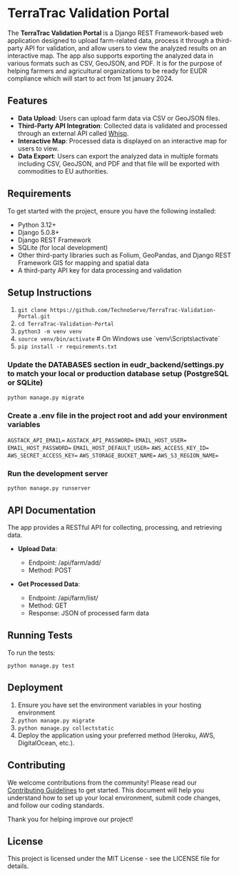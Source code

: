 # TerraTrac Validation Portal

The **TerraTrac Validation Portal** is a Django REST Framework-based web application designed to upload farm-related data, process it through a third-party API for validation, and allow users to view the analyzed results on an interactive map. The app also supports exporting the analyzed data in various formats such as CSV, GeoJSON, and PDF. It is for the purpose of helping farmers and agricultural organizations to be ready for EUDR compliance which will start to act from 1st january 2024.

## Features

- **Data Upload**: Users can upload farm data via CSV or GeoJSON files.
- **Third-Party API Integration**: Collected data is validated and processed through an external API called [Whisp](https://whisp.openforis.org/documentation).
- **Interactive Map**: Processed data is displayed on an interactive map for users to view.
- **Data Export**: Users can export the analyzed data in multiple formats including CSV, GeoJSON, and PDF and that file will be exported with commodities to EU authorities.

## Requirements

To get started with the project, ensure you have the following installed:

- Python 3.12+
- Django 5.0.8+
- Django REST Framework
- SQLite (for local development)
- Other third-party libraries such as Folium, GeoPandas, and Django REST Framework GIS for mapping and spatial data
- A third-party API key for data processing and validation

## Setup Instructions

1. `git clone https://github.com/TechnoServe/TerraTrac-Validation-Portal.git`
2. `cd TerraTrac-Validation-Portal`
3. `python3 -m venv venv`
4. `source venv/bin/activate` # On Windows use \`venv\\Scripts\\activate\`
5. `pip install -r requirements.txt`

### Update the DATABASES section in eudr_backend/settings.py to match your local or production database setup (PostgreSQL or SQLite)

   `python manage.py migrate`

### Create a .env file in the project root and add your environment variables

   `AGSTACK_API_EMAIL=`
   `AGSTACK_API_PASSWORD=`
   `EMAIL_HOST_USER=`
   `EMAIL_HOST_PASSWORD=`
   `EMAIL_HOST_DEFAULT_USER=`
   `AWS_ACCESS_KEY_ID=`
   `AWS_SECRET_ACCESS_KEY=`
   `AWS_STORAGE_BUCKET_NAME=`
   `AWS_S3_REGION_NAME=`

### Run the development server

   `python manage.py runserver`

## API Documentation

The app provides a RESTful API for collecting, processing, and retrieving data.

- **Upload Data**:

  - Endpoint: /api/farm/add/
  - Method: POST

- **Get Processed Data**:

  - Endpoint: /api/farm/list/
  - Method: GET
  - Response: JSON of processed farm data

## Running Tests

To run the tests:

`python manage.py test`

## Deployment

1. Ensure you have set the environment variables in your hosting environment
2. `python manage.py migrate`
3. `python manage.py collectstatic`
4. Deploy the application using your preferred method (Heroku, AWS, DigitalOcean, etc.).

## Contributing

We welcome contributions from the community! Please read our [Contributing Guidelines](./CONTRIBUTING.md) to get started. This document will help you understand how to set up your local environment, submit code changes, and follow our coding standards.

Thank you for helping improve our project!

## License

This project is licensed under the MIT License - see the LICENSE file for details.
